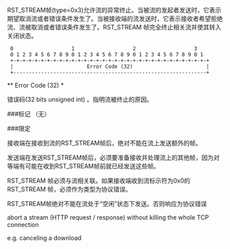 RST_STREAM帧(type=0x3)允许流的异常终止。当被流的发起者发送时，它表示期望取消流或者错误条件发生了。当被接收端的流发送时，它表示接收者希望拒绝流、流被取消或者错误条件发生了。RST_STREAM 帧完全终止相关流并使其转入关闭状态。

```
 0                   1                   2                   3
 0 1 2 3 4 5 6 7 8 9 0 1 2 3 4 5 6 7 8 9 0 1 2 3 4 5 6 7 8 9 0 1
 +-+-+-+-+-+-+-+-+-+-+-+-+-+-+-+-+-+-+-+-+-+-+-+-+-+-+-+-+-+-+-+-+
 |                        Error Code (32)                        |
 +---------------------------------------------------------------+
```
** Error Code (32) *

错误码(32 bits unsigned int) 。指明流被终止的原因。


###标记
（无）

###限定


接收端在接收到流的RST_STREAM帧后，绝对不能在流上发送额外的帧。

发送端在发送RST_STREAM帧后，必须要准备接收并处理流上的其他帧，因为对等端有可能在收到RST_STREAM帧前就已经发送这些帧。

RST_STREAM 帧必须与流相关联。如果接收端收到流标示符为0x0的RST_STREAM 帧，必须作为类型为协议错误。

RST_STREAM帧绝对不能在流处于“空闲”状态下发送。否则响应为协议错误


abort a stream (HTTP request / response)
without killing the whole TCP connection

e.g. canceling a download

